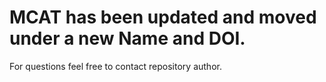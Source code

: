 
# MCAT has been updated and moved under a new Name and DOI. 
For questions feel free to contact repository author.
